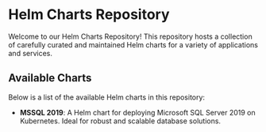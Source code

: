 # Helm Charts Repository

Welcome to our Helm Charts Repository! This repository hosts a collection of carefully curated and maintained Helm charts for a variety of applications and services.

## Available Charts

Below is a list of the available Helm charts in this repository:

- **MSSQL 2019**: A Helm chart for deploying Microsoft SQL Server 2019 on Kubernetes. Ideal for robust and scalable database solutions.
